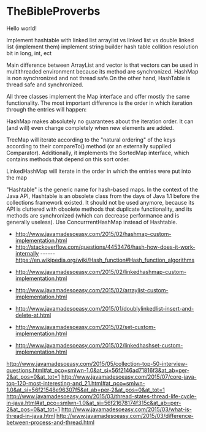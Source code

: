 # TheBibleProverbs

Hello world!

Implement hashtable with linked list
arraylist vs linked list vs double linked list (implement them)
implement string builder
hash table collition resolution
bit in long, int, ect

Main difference between ArrayList and vector is that vectors can be used in multithreaded environment because its method are synchronized.
HashMap is non synchronized and not thread safe.On the other hand, HashTable is thread safe and synchronized.

All three classes implement the Map interface and offer mostly the same functionality. 
The most important difference is the order in which iteration through the entries will happen:

HashMap makes absolutely no guarantees about the iteration order. It can (and will) even change completely when new elements are added.

TreeMap will iterate according to the "natural ordering" of the keys according to their compareTo() method (or an externally supplied Comparator). Additionally, it implements the SortedMap interface, which contains methods that depend on this sort order.

LinkedHashMap will iterate in the order in which the entries were put into the map

"Hashtable" is the generic name for hash-based maps. In the context of the Java API, Hashtable is an obsolete class from the days of Java 1.1 before the collections framework existed. It should not be used anymore, because its API is cluttered with obsolete methods that duplicate functionality, and its methods are synchronized (which can decrease performance and is generally useless). Use ConcurrrentHashMap instead of Hashtable.


+ http://www.javamadesoeasy.com/2015/02/hashmap-custom-implementation.html
+ http://stackoverflow.com/questions/4453476/hash-how-does-it-work-internally
------ https://en.wikipedia.org/wiki/Hash_function#Hash_function_algorithms


- http://www.javamadesoeasy.com/2015/02/linkedhashmap-custom-implementation.html
+ http://www.javamadesoeasy.com/2015/02/arraylist-custom-implementation.html
- http://www.javamadesoeasy.com/2015/01/doublylinkedlist-insert-and-delete-at.html

- http://www.javamadesoeasy.com/2015/02/set-custom-implementation.html
- http://www.javamadesoeasy.com/2015/02/linkedhashset-custom-implementation.html

http://www.javamadesoeasy.com/2015/05/collection-top-50-interview-questions.html#at_pco=smlwn-1.0&at_si=56f2146ad71816f3&at_ab=per-2&at_pos=0&at_tot=1
http://www.javamadesoeasy.com/2015/07/core-java-top-120-most-interesting-and_21.html#at_pco=smlwn-1.0&at_si=56f21548e96307f5&at_ab=per-2&at_pos=0&at_tot=1
http://www.javamadesoeasy.com/2015/03/thread-states-thread-life-cycle-in-java.html#at_pco=smlwn-1.0&at_si=56f21678174f315c&at_ab=per-2&at_pos=0&at_tot=1
http://www.javamadesoeasy.com/2015/03/what-is-thread-in-java.html
http://www.javamadesoeasy.com/2015/03/difference-between-process-and-thread.html
